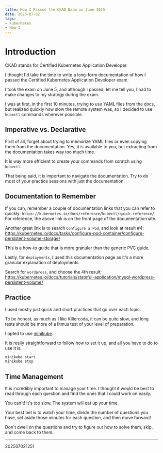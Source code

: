 ```yaml
---
title: How I Passed the CKAD Exam in June 2025
date: 2025-07-02
tags:
- Kubernetes
- How-I
---
```

# Introduction

CKAD stands for Certified Kubernetes Application Developer.

I thought I'd take the time to write a long-form documentation of how I passed 
the Certified Kubernetes Application Developer exam.

I took the exam on June 5, and although I passed, let me tell you, I had to
make changes to my strategy during the exam.

I was at first, in the first 10 minutes, trying to use YAML files from the
docs, but realized quickly how slow the remote system was, so I decided to use
`kubectl` commands wherever possible.

## Imperative vs. Declarative

First of all, forget about trying to memorize YAML files or even copying them
from the documentation. Yes, it is available to you, but extracting from the
documentation takes way too much time.

It is way more efficient to create your commands from scratch using
`kubectl`.

That being said, it is important to navigate the documentation. Try to do most
of your practice sessions with just the documentation.

## Documentation to Remember

If you can, remember a couple of documentation links that you can refer to
quickly:
`https://kubernetes.io/docs/reference/kubectl/quick-reference/`
For reference, the above link is on the front page of the documentation site.

Another great link is to search `Configure a Pod`, and look at result #4:
<https://kubernetes.io/docs/tasks/configure-pod-container/configure-persistent-volume-storage/>

This is a how-to guide that is more granular than the generic PVC guide.

Lastly, for `deployments`, I used this documentation page as it's a more
granular explanation of deployments:

Search for `wordpress`, and choose the 4th result:
<https://kubernetes.io/docs/tutorials/stateful-application/mysql-wordpress-persistent-volume/>

## Practice

I used mostly just quick and short practices that go over each topic.

To be honest, as much as I like Killercoda, it can be quite slow, and long
tests should be more of a litmus test of your level of preparation.

I opted to use [minikube](https://minikube.sigs.k8s.io/docs/start/?arch=%2Flinux%2Fx86-64%2Fstable%2Fbinary+download).

It is really straightforward to follow how to set it up, and all you have to
do to use it is:
```bash
minikube start
minikube stop
```

## Time Management

It is incredibly important to manage your time. I thought it would be best to
read through each question and find the ones that I could work on easily.

You can't! It's too slow. The system will eat up your time.

Your best bet is to watch your time, divide the number of questions you have,
set aside those minutes for each question, and then move forward!

Don't dwell on the questions and try to figure out how to solve them; skip,
and come back to them.

---


202507021251
